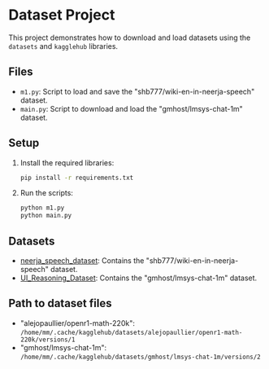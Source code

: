 # Dataset Project

This project demonstrates how to download and load datasets using the `datasets` and `kagglehub` libraries.

## Files

- `m1.py`: Script to load and save the "shb777/wiki-en-in-neerja-speech" dataset.
- `main.py`: Script to download and load the "gmhost/lmsys-chat-1m" dataset.

## Setup

1. Install the required libraries:
    ```sh
    pip install -r requirements.txt
    ```

2. Run the scripts:
    ```sh
    python m1.py
    python main.py
    ```

## Datasets

- [neerja_speech_dataset](http://_vscodecontentref_/1): Contains the "shb777/wiki-en-in-neerja-speech" dataset.
- [UI_Reasoning_Dataset](http://_vscodecontentref_/2): Contains the "gmhost/lmsys-chat-1m" dataset.

## Path to dataset files

- "alejopaullier/openr1-math-220k": `/home/mm/.cache/kagglehub/datasets/alejopaullier/openr1-math-220k/versions/1`
- "gmhost/lmsys-chat-1m": `/home/mm/.cache/kagglehub/datasets/gmhost/lmsys-chat-1m/versions/2`
